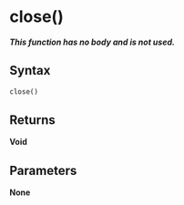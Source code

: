 # close()
***This function has no body and is not used.***

## Syntax
```python
close()
```

## Returns
**Void**
## Parameters
**None**